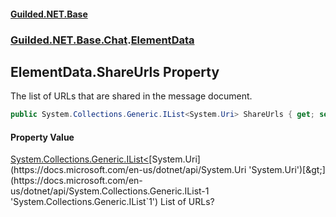 #### [Guilded.NET.Base](Guilded_NET_Base.md 'Guilded.NET.Base')
### [Guilded.NET.Base.Chat](Guilded_NET_Base.md#Guilded_NET_Base_Chat 'Guilded.NET.Base.Chat').[ElementData](ElementData.md 'Guilded.NET.Base.Chat.ElementData')
## ElementData.ShareUrls Property
The list of URLs that are shared in the message document.  
```csharp
public System.Collections.Generic.IList<System.Uri> ShareUrls { get; set; }
```
#### Property Value
[System.Collections.Generic.IList&lt;](https://docs.microsoft.com/en-us/dotnet/api/System.Collections.Generic.IList-1 'System.Collections.Generic.IList`1')[System.Uri](https://docs.microsoft.com/en-us/dotnet/api/System.Uri 'System.Uri')[&gt;](https://docs.microsoft.com/en-us/dotnet/api/System.Collections.Generic.IList-1 'System.Collections.Generic.IList`1')
List of URLs?
